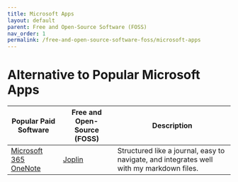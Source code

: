 ```yaml
---
title: Microsoft Apps
layout: default
parent: Free and Open-Source Software (FOSS)
nav_order: 1
permalink: /free-and-open-source-software-foss/microsoft-apps
---
```


<h1><b><b>Alternative to Popular Microsoft Apps</b></b></h1>

| Popular Paid Software | Free and Open-Source (FOSS) | Description |
| --------------------- | --------------------------- | ----------- |
| [Microsoft 365 OneNote](https://www.onenote.com/) | [Joplin](https://joplinapp.org/) | Structured like a journal, easy to navigate, and integrates well with my markdown files. |
